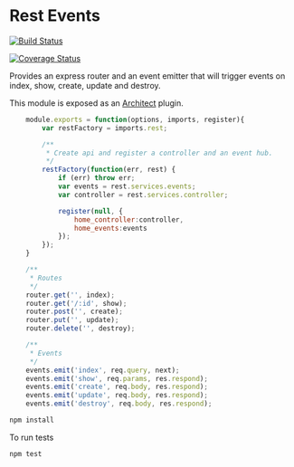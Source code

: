 Rest Events
====================

[![Build Status](https://travis-ci.org/tdfairbrother/node-rest-events.svg)](https://travis-ci.org/tdfairbrother/node-rest-events)

[![Coverage Status](https://coveralls.io/repos/tdfairbrother/node-rest-events/badge.svg?branch=master)](https://coveralls.io/r/tdfairbrother/node-rest-events?branch=master)

Provides an express router and an event emitter that will trigger events on index, show, create, update and destroy.

This module is exposed as an [Architect](https://github.com/c9/architect) plugin.


```javascript
    module.exports = function(options, imports, register){
        var restFactory = imports.rest;

        /**
         * Create api and register a controller and an event hub.
         */
        restFactory(function(err, rest) {
            if (err) throw err;
            var events = rest.services.events;
            var controller = rest.services.controller;

            register(null, {
                home_controller:controller,
                home_events:events
            });
        });
    }
```


```javascript
    /**
     * Routes
     */
    router.get('', index);
    router.get('/:id', show);
    router.post('', create);
    router.put('', update);
    router.delete('', destroy);
```


```javascript
    /**
     * Events
     */
    events.emit('index', req.query, next);
    events.emit('show', req.params, res.respond);
    events.emit('create', req.body, res.respond);
    events.emit('update', req.body, res.respond);
    events.emit('destroy', req.body, res.respond);
```


```sh
npm install
```

To run tests
```sh
npm test
```